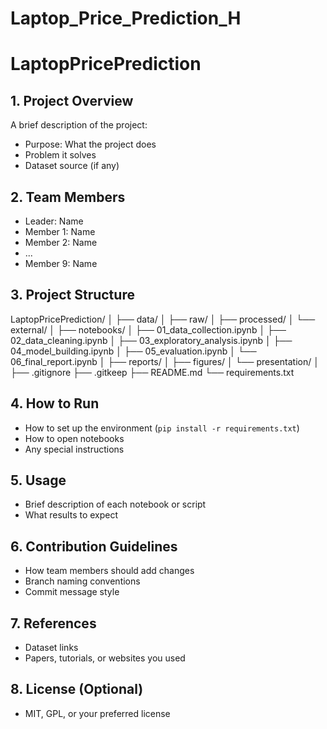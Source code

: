 # Laptop_Price_Prediction_H

# LaptopPricePrediction

## 1. Project Overview
A brief description of the project:
- Purpose: What the project does
- Problem it solves
- Dataset source (if any)

## 2. Team Members
- Leader: Name
- Member 1: Name
- Member 2: Name
- ...
- Member 9: Name

## 3. Project Structure

LaptopPricePrediction/
│
├── data/
│ ├── raw/
│ ├── processed/
│ └── external/
│
├── notebooks/
│ ├── 01_data_collection.ipynb
│ ├── 02_data_cleaning.ipynb
│ ├── 03_exploratory_analysis.ipynb
│ ├── 04_model_building.ipynb
│ ├── 05_evaluation.ipynb
│ └── 06_final_report.ipynb
│
├── reports/
│ ├── figures/
│ └── presentation/
│
├── .gitignore
├── .gitkeep
├── README.md
└── requirements.txt


## 4. How to Run
- How to set up the environment (`pip install -r requirements.txt`)
- How to open notebooks
- Any special instructions

## 5. Usage
- Brief description of each notebook or script
- What results to expect

## 6. Contribution Guidelines
- How team members should add changes
- Branch naming conventions
- Commit message style

## 7. References
- Dataset links
- Papers, tutorials, or websites you used

## 8. License (Optional)
- MIT, GPL, or your preferred license


